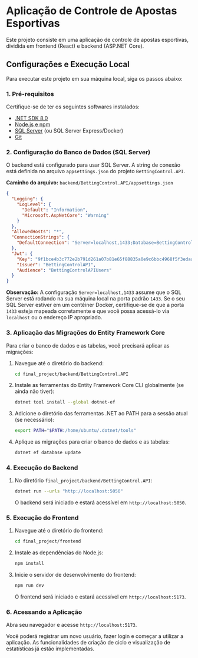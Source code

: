 # Aplicação de Controle de Apostas Esportivas

Este projeto consiste em uma aplicação de controle de apostas esportivas, dividida em frontend (React) e backend (ASP.NET Core).

## Configurações e Execução Local

Para executar este projeto em sua máquina local, siga os passos abaixo:

### 1. Pré-requisitos

Certifique-se de ter os seguintes softwares instalados:

*   [.NET SDK 8.0](https://dotnet.microsoft.com/download/dotnet/8.0)
*   [Node.js e npm](https://nodejs.org/en/download/)
*   [SQL Server](https://www.microsoft.com/en-us/sql-server/sql-server-downloads) (ou SQL Server Express/Docker)
*   [Git](https://git-scm.com/downloads)

### 2. Configuração do Banco de Dados (SQL Server)

O backend está configurado para usar SQL Server. A string de conexão está definida no arquivo `appsettings.json` do projeto `BettingControl.API`.

**Caminho do arquivo:** `backend/BettingControl.API/appsettings.json`

```json
{
  "Logging": {
    "LogLevel": {
      "Default": "Information",
      "Microsoft.AspNetCore": "Warning"
    }
  },
  "AllowedHosts": "*",
  "ConnectionStrings": {
    "DefaultConnection": "Server=localhost,1433;Database=BettingControlDb;User Id=sa;Password=D@viHenri2411;TrustServerCertificate=True;"
  },
  "Jwt": {
    "Key": "9f1bce4b3c772e2b791d261a07b81e65f88835a0e9c6bbc4968f5f3edaa5ade1",
    "Issuer": "BettingControlAPI",
    "Audience": "BettingControlAPIUsers"
  }
}
```

**Observação:** A configuração `Server=localhost,1433` assume que o SQL Server está rodando na sua máquina local na porta padrão `1433`. Se o seu SQL Server estiver em um contêiner Docker, certifique-se de que a porta `1433` esteja mapeada corretamente e que você possa acessá-lo via `localhost` ou o endereço IP apropriado.

### 3. Aplicação das Migrações do Entity Framework Core

Para criar o banco de dados e as tabelas, você precisará aplicar as migrações:

1.  Navegue até o diretório do backend:
    ```bash
    cd final_project/backend/BettingControl.API
    ```
2.  Instale as ferramentas do Entity Framework Core CLI globalmente (se ainda não tiver):
    ```bash
    dotnet tool install --global dotnet-ef
    ```
3.  Adicione o diretório das ferramentas .NET ao PATH para a sessão atual (se necessário):
    ```bash
    export PATH="$PATH:/home/ubuntu/.dotnet/tools"
    ```
4.  Aplique as migrações para criar o banco de dados e as tabelas:
    ```bash
    dotnet ef database update
    ```

### 4. Execução do Backend

1.  No diretório `final_project/backend/BettingControl.API`:
    ```bash
    dotnet run --urls "http://localhost:5050"
    ```
    O backend será iniciado e estará acessível em `http://localhost:5050`.

### 5. Execução do Frontend

1.  Navegue até o diretório do frontend:
    ```bash
    cd final_project/frontend
    ```
2.  Instale as dependências do Node.js:
    ```bash
    npm install
    ```
3.  Inicie o servidor de desenvolvimento do frontend:
    ```bash
    npm run dev
    ```
    O frontend será iniciado e estará acessível em `http://localhost:5173`.

### 6. Acessando a Aplicação

Abra seu navegador e acesse `http://localhost:5173`.

Você poderá registrar um novo usuário, fazer login e começar a utilizar a aplicação. As funcionalidades de criação de ciclo e visualização de estatísticas já estão implementadas.
